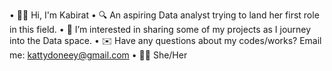 

 • 👋🏾 Hi, I'm Kabirat
 • 🔍 An aspiring Data analyst trying to land her first role in this field.
 • 👯 I’m interested in sharing some of my projects as I journey into the Data space.
 • ✉️ Have any questions about my codes/works? Email me: kattydoneey@gmail.com
 • 👧🏽 She/Her
